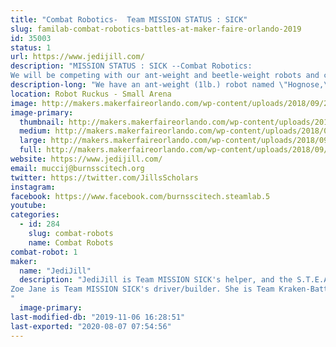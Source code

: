```yaml
---
title: "Combat Robotics-  Team MISSION STATUS : SICK"
slug: familab-combat-robotics-battles-at-maker-faire-orlando-2019
id: 35003
status: 1
url: https://www.jedijill.com/
description: "MISSION STATUS : SICK --Combat Robotics:
We will be competing with our ant-weight and beetle-weight robots and cheering like crazy for every competitor there!"
description-long: "We have an ant-weight (1lb.) robot named \"Hognose,\" and a beetle-weight (3 lb.) robot named \"Ptarmegeddon.\""
location: Robot Ruckus - Small Arena
image: http://makers.makerfaireorlando.com/wp-content/uploads/2018/09/20180925_125621-2-1024x576.jpg
image-primary:
  thumbnail: http://makers.makerfaireorlando.com/wp-content/uploads/2018/09/20180925_125621-2-150x150.jpg
  medium: http://makers.makerfaireorlando.com/wp-content/uploads/2018/09/20180925_125621-2-300x169.jpg
  large: http://makers.makerfaireorlando.com/wp-content/uploads/2018/09/20180925_125621-2-1024x576.jpg
  full: http://makers.makerfaireorlando.com/wp-content/uploads/2018/09/20180925_125621-2.jpg
website: https://www.jedijill.com/
email: muccij@burnsscitech.org
twitter: https://twitter.com/JillsScholars
instagram: 
facebook: https://www.facebook.com/burnsscitech.steamlab.5
youtube: 
categories:
  - id: 284
    slug: combat-robots
    name: Combat Robots
combat-robot: 1
maker:
  name: "JediJill"
  description: "JediJill is Team MISSION SICK's helper, and the S.T.E.A.M. Director for Burns Science and Technology Charter School. She is a Super Silly Scholar and a robot fabricator on Team Kraken-BattleBots.
Zoe Jane is Team MISSION SICK's driver/builder. She is Team Kraken-BattleBot's graphic designer and is also a robot fabricator, as well as a future dentist!
"
  image-primary: 
last-modified-db: "2019-11-06 16:28:51"
last-exported: "2020-08-07 07:54:56"
---
```


